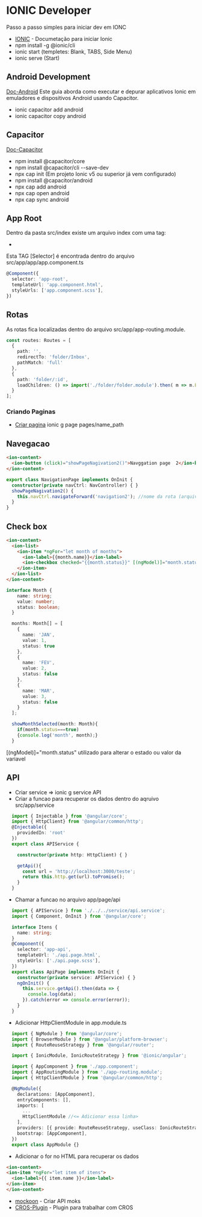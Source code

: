 # IONIC Developer
Passo a passo simples para iniciar dev em IONC

- [IONIC](https://ionicframework.com/docs/intro/cli) - Documetação para iniciar Ionic
- npm install -g @ionic/cli
- ionic start (templetes: Blank, TABS, Side Menu)
- ionic serve (Start)

## Android Development

[Doc-Android](https://ionicframework.com/docs/developing/android) Este guia aborda como executar e depurar aplicativos Ionic em emuladores e dispositivos Android usando Capacitor. 
- ionic capacitor add android
- ionic capacitor copy android

## Capacitor

[Doc-Capacitor](https://capacitorjs.com/docs/getting-started)

- npm install @capacitor/core
- npm install @capacitor/cli --save-dev
- npx cap init (Em projeto Ionic v5 ou superior já vem configurado)
- npm install @capacitor/android
- npx cap add android
- npx cap open android
- npx cap sync android

## App Root

Dentro da pasta src/index existe um arquivo index com uma tag: 
- <app-root></app-root>

Esta TAG [Selector] é encontrada dentro do arquivo src/app/app/app.component.ts

```TypeScript 
@Component({
  selector: 'app-root',
  templateUrl: 'app.component.html',
  styleUrls: ['app.component.scss'],
})
```

## Rotas 

As rotas fica localizadas dentro do arquivo src/app/app-routing.module.

```TypeScript
const routes: Routes = [
  {
    path: '',
    redirectTo: 'folder/Inbox',
    pathMatch: 'full'
  },
  {
    path: 'folder/:id',
    loadChildren: () => import('./folder/folder.module').then( m => m.FolderPageModule)
  }
];
```

### Criando Paginas

- [Criar pagina](https://ionicframework.com/docs/cli/commands/generate) ionic g page pages/name_path


## Navegacao

```html
<ion-content>
  <ion-button (click)="showPageNagivation2()">Navggation page  2</ion-button>
</ion-content>
```

```typescript
export class NavigationPage implements OnInit {
  constructor(private navCtrl: NavController) { }
  showPageNagivation2() {
    this.navCtrl.navigateForward('navigation2'); //nome da rota (arquivo app.routing.module)
  }
}
```

## Check box

```html
<ion-content>
  <ion-list>
    <ion-item *ngFor="let month of months">
      <ion-label>{{month.name}}</ion-label>
      <ion-checkbox checked="{{month.status}}" [(ngModel)]="month.status"></ion-checkbox>
    </ion-item>
  </ion-list>
</ion-content>
```

```typescript
interface Month {
    name: string;
    value: number;
    status: boolean;
  }

  months: Month[] = [
    {
      name: 'JAN',
      value: 1,
      status: true
    },
    {
      name: 'FEV',
      value: 2,
      status: false
    },
    {
      name: 'MAR',
      value: 3,
      status: false
    }
  ];

  showMonthSelected(month: Month){
    if(month.status===true)
    {console.log('month', month);}
  }
```

[(ngModel)]="month.status" utilizado para alterar o estado ou valor da variavel


## API

- Criar service => ionic g service API
- Criar a funcao para recuperar os dados dentro do aqruivo src/app/service
```typescript
  import { Injectable } from '@angular/core';
  import { HttpClient} from '@angular/common/http';
  @Injectable({
    providedIn: 'root'
  })
  export class APIService {

    constructor(private http: HttpClient) { }

    getApi(){
      const url = 'http://localhost:3000/teste';
      return this.http.get(url).toPromise();
    }
  }
```
- Chamar a funcao no arquivo app/page/api
```typescript
  import { APIService } from './../../service/api.service';
  import { Component, OnInit } from '@angular/core';

  interface Itens {
    name: string;
  }
  @Component({
    selector: 'app-api',
    templateUrl: './api.page.html',
    styleUrls: ['./api.page.scss'],
  })
  export class ApiPage implements OnInit {
    constructor(private service: APIService) { }
    ngOnInit() {
      this.service.getApi().then(data => {
        console.log(data);
      }).catch(error => console.error(error));
    }
  }

```

- Adicionar HttpClientModule in app.module.ts
```typescript
  import { NgModule } from '@angular/core';
  import { BrowserModule } from '@angular/platform-browser';
  import { RouteReuseStrategy } from '@angular/router';

  import { IonicModule, IonicRouteStrategy } from '@ionic/angular';

  import { AppComponent } from './app.component';
  import { AppRoutingModule } from './app-routing.module';
  import { HttpClientModule } from '@angular/common/http';

  @NgModule({
    declarations: [AppComponent],
    entryComponents: [],
    imports: [
      ...
      HttpClientModule //<= Adicionar essa linha>
    ],
    providers: [{ provide: RouteReuseStrategy, useClass: IonicRouteStrategy }],
    bootstrap: [AppComponent],
  })
  export class AppModule {}
```
- Adicionar o for no HTML para recuperar os dados
```html
<ion-content>
<ion-item *ngFor="let item of itens">
  <ion-label>{{ item.name }}</ion-label>
</ion-item>
</ion-content>
```

- [mockoon](https://mockoon.com/) - Criar API moks
- [CROS-Plugin](https://www.youtube.com/watch?v=KruSUqLdxQA) - Plugin para trabalhar com CROS



